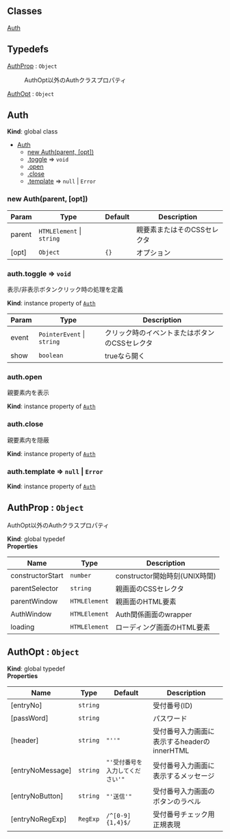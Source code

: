 ## Classes

<dl>
<dt><a href="#Auth">Auth</a></dt>
<dd></dd>
</dl>

## Typedefs

<dl>
<dt><a href="#AuthProp">AuthProp</a> : <code>Object</code></dt>
<dd><p>AuthOpt以外のAuthクラスプロパティ</p>
</dd>
<dt><a href="#AuthOpt">AuthOpt</a> : <code>Object</code></dt>
<dd></dd>
</dl>

<a name="Auth"></a>

## Auth
**Kind**: global class  

* [Auth](#Auth)
    * [new Auth(parent, [opt])](#new_Auth_new)
    * [.toggle](#Auth+toggle) ⇒ <code>void</code>
    * [.open](#Auth+open)
    * [.close](#Auth+close)
    * [.template](#Auth+template) ⇒ <code>null</code> \| <code>Error</code>

<a name="new_Auth_new"></a>

### new Auth(parent, [opt])

| Param | Type | Default | Description |
| --- | --- | --- | --- |
| parent | <code>HTMLElement</code> \| <code>string</code> |  | 親要素またはそのCSSセレクタ |
| [opt] | <code>Object</code> | <code>{}</code> | オプション |

<a name="Auth+toggle"></a>

### auth.toggle ⇒ <code>void</code>
表示/非表示ボタンクリック時の処理を定義

**Kind**: instance property of [<code>Auth</code>](#Auth)  

| Param | Type | Description |
| --- | --- | --- |
| event | <code>PointerEvent</code> \| <code>string</code> | クリック時のイベントまたはボタンのCSSセレクタ |
| show | <code>boolean</code> | trueなら開く |

<a name="Auth+open"></a>

### auth.open
親要素内を表示

**Kind**: instance property of [<code>Auth</code>](#Auth)  
<a name="Auth+close"></a>

### auth.close
親要素内を隠蔽

**Kind**: instance property of [<code>Auth</code>](#Auth)  
<a name="Auth+template"></a>

### auth.template ⇒ <code>null</code> \| <code>Error</code>
**Kind**: instance property of [<code>Auth</code>](#Auth)  
<a name="AuthProp"></a>

## AuthProp : <code>Object</code>
AuthOpt以外のAuthクラスプロパティ

**Kind**: global typedef  
**Properties**

| Name | Type | Description |
| --- | --- | --- |
| constructorStart | <code>number</code> | constructor開始時刻(UNIX時間) |
| parentSelector | <code>string</code> | 親画面のCSSセレクタ |
| parentWindow | <code>HTMLElement</code> | 親画面のHTML要素 |
| AuthWindow | <code>HTMLElement</code> | Auth関係画面のwrapper |
| loading | <code>HTMLElement</code> | ローディング画面のHTML要素 |

<a name="AuthOpt"></a>

## AuthOpt : <code>Object</code>
**Kind**: global typedef  
**Properties**

| Name | Type | Default | Description |
| --- | --- | --- | --- |
| [entryNo] | <code>string</code> |  | 受付番号(ID) |
| [passWord] | <code>string</code> |  | パスワード |
| [header] | <code>string</code> | <code>&quot;&#x27;&#x27;&quot;</code> | 受付番号入力画面に表示するheaderのinnerHTML |
| [entryNoMessage] | <code>string</code> | <code>&quot;&#x27;受付番号を入力してください&#x27;&quot;</code> | 受付番号入力画面に表示するメッセージ |
| [entryNoButton] | <code>string</code> | <code>&quot;&#x27;送信&#x27;&quot;</code> | 受付番号入力画面のボタンのラベル |
| [entryNoRegExp] | <code>RegExp</code> | <code>/^[0-9]{1,4}$/</code> | 受付番号チェック用正規表現 |

